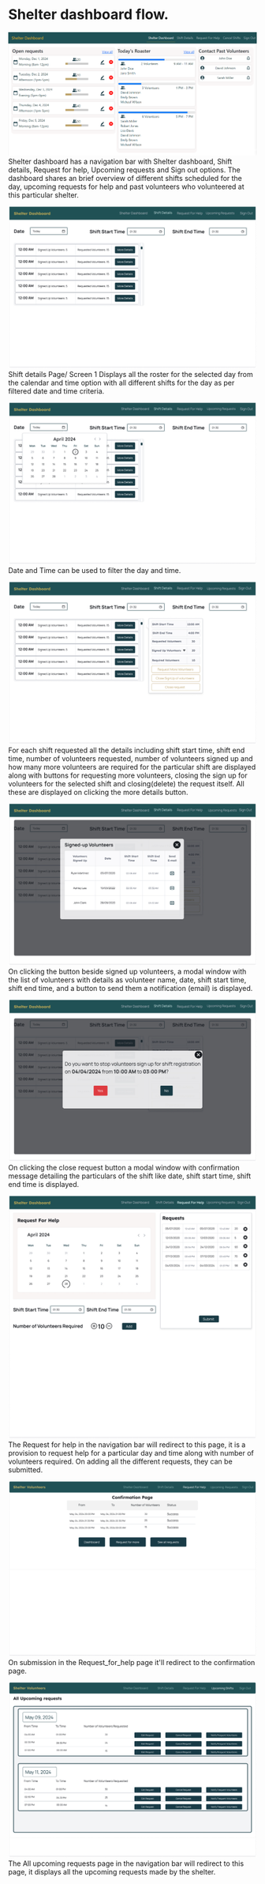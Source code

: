 # Shelter dashboard flow.

![alt text](Shelter_Dashboard.png)
Shelter dashboard has a navigation bar with Shelter dashboard, Shift details, Request for help, Upcoming requests and Sign out options.
The dashboard shares an brief overview of different shifts scheduled for the day, upcoming requests for help and past volunteers who volunteered at this particular shelter.

![alt text](Shift_Details_Screen_1.jpg)
Shift details Page/ Screen 1
Displays all the roster for the selected day from the calendar and time option with all different shifts for the day as per filtered date and time criteria. 


![alt text](Shift_Details_Screen_2.jpg)
Date and Time can be used to filter the day and time.

![alt text](Shift_Details_Screen_3.jpg)
For each shift requested all the details including shift start time, shift end time, number of volunteers requested, number of volunteers signed up and how many more volunteers are required for the particular shift are displayed along with buttons for requesting more volunteers, closing the sign up for volunteers for the selected shift and closing(delete) the request itself. All these are displayed on clicking the more details button.

![alt text](Shift_Details_Screen_4.jpg)
On clicking the button beside signed up volunteers, a modal window with the list of volunteers with details as volunteer name, date, shift start time, shift end time, and a button to send them a notification (email) is displayed.

![alt text](Shift_Details_Screen_5.jpg)
On clicking the close request button a modal window with confirmation message detailing the particulars of the shift like date, shift start time, shift end time is displayed.

![alt text](Request_for_help.jpg)
The Request for help in the navigation bar will redirect to this page, it is a provision to request help for a particular day and time along with number of volunteers required.
On adding all the different requests, they can be submitted. 

![alt text](Confirmation_Page_Request_for_help.jpg)
On submission in the Request_for_help page it'll redirect to the confirmation page.

![alt text](All_upcoming_requests_page.jpg)
The All upcoming requests page in the navigation bar will redirect to this page, it displays all the upcoming requests made by the shelter.